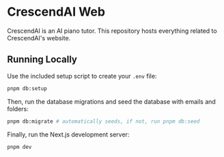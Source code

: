 # CrescendAI Web
CrescendAI is an AI piano tutor. This repository hosts everything related to CrescendAI's website.

## Running Locally

Use the included setup script to create your `.env` file:

```bash
pnpm db:setup
```

Then, run the database migrations and seed the database with emails and folders:

```bash
pnpm db:migrate # automatically seeds, if not, run pnpm db:seed
```

Finally, run the Next.js development server:

```bash
pnpm dev
```

